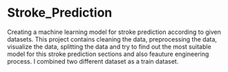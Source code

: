 # Stroke_Prediction
Creating a machine learning model for stroke prediction according to given datasets. This project contains cleaning the data, preprocessing the data, visualize the data, splitting the data and try to find out the most suitable model for this stroke prediction sections and also feauture engineering process. I combined two different dataset as a train dataset.
